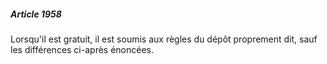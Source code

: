 ##### Article 1958

Lorsqu'il est gratuit, il est soumis aux règles du dépôt proprement dit, sauf les différences ci-après énoncées.

